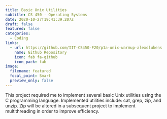 ```yaml
---
title: Basic Unix Utilities
subtitle: CS 450 - Operating Systems
date: 2020-10-27T19:41:39.207Z
draft: false
featured: false
categories:
  - Coding
links:
  - url: https://github.com/IIT-CS450-F20/p1a-unix-warmup-alexdlukens
    name: Github Repository
    icon: fab fa-github
    icon_pack: fab
image:
  filename: featured
  focal_point: Smart
  preview_only: false
---
```

This project required me to implement several basic Unix utilities using the C programming language. Implemented utilities include: cat, grep, zip, and unzip. Zip will be altered in a subsequent project to implement multithreading in order to improve efficiency.